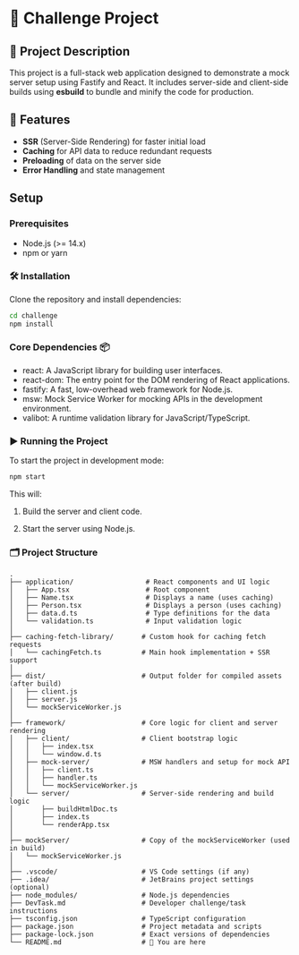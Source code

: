# 🚀 Challenge Project

## 📝 Project Description
This project is a full-stack web application designed to demonstrate a mock server setup using Fastify and React. It includes server-side and client-side builds using **esbuild** to bundle and minify the code for production.

## 🌟 Features
- **SSR** (Server-Side Rendering) for faster initial load
- **Caching** for API data to reduce redundant requests
- **Preloading** of data on the server side
- **Error Handling** and state management

## Setup

### Prerequisites
- Node.js (>= 14.x)
- npm or yarn

### 🛠️ Installation
Clone the repository and install dependencies:

```bash
cd challenge
npm install
```
### Core Dependencies 📦

* react: A JavaScript library for building user interfaces.
* react-dom: The entry point for the DOM rendering of React applications.
* fastify: A fast, low-overhead web framework for Node.js.
* msw: Mock Service Worker for mocking APIs in the development environment.
* valibot: A runtime validation library for JavaScript/TypeScript.

### ▶️ Running the Project
To start the project in development mode:
```bash
npm start
```
This will:

 1. Build the server and client code.

 2. Start the server using Node.js.

### 🗂️ Project Structure
```
.
├── application/                  # React components and UI logic
│   ├── App.tsx                   # Root component
│   ├── Name.tsx                  # Displays a name (uses caching)
│   ├── Person.tsx                # Displays a person (uses caching)
│   ├── data.d.ts                 # Type definitions for the data
│   └── validation.ts             # Input validation logic
│
├── caching-fetch-library/       # Custom hook for caching fetch requests
│   └── cachingFetch.ts          # Main hook implementation + SSR support
│
├── dist/                        # Output folder for compiled assets (after build)
│   ├── client.js
│   ├── server.js
│   └── mockServiceWorker.js
│
├── framework/                   # Core logic for client and server rendering
│   ├── client/                  # Client bootstrap logic
│   │   ├── index.tsx
│   │   └── window.d.ts
│   ├── mock-server/             # MSW handlers and setup for mock API
│   │   ├── client.ts
│   │   ├── handler.ts
│   │   └── mockServiceWorker.js
│   └── server/                  # Server-side rendering and build logic
│       ├── buildHtmlDoc.ts
│       ├── index.ts
│       └── renderApp.tsx
│
├── mockServer/                  # Copy of the mockServiceWorker (used in build)
│   └── mockServiceWorker.js
│
├── .vscode/                     # VS Code settings (if any)
├── .idea/                       # JetBrains project settings (optional)
├── node_modules/                # Node.js dependencies
├── DevTask.md                   # Developer challenge/task instructions
├── tsconfig.json                # TypeScript configuration
├── package.json                 # Project metadata and scripts
├── package-lock.json            # Exact versions of dependencies
└── README.md                    # 📖 You are here
```
